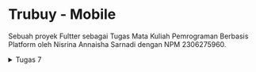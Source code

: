 # Trubuy - Mobile

Sebuah proyek Fultter sebagai Tugas Mata Kuliah Pemrograman Berbasis Platform oleh Nisrina Annaisha Sarnadi dengan NPM 2306275960.

<details>
  <summary>Tugas 7</summary>

## Tugas 7

### Elemen Dasar Flutter
1. Membuat file baru bernama ```menu.dart``` pada folder lib dan meng_import_:
```bash
import 'package:flutter/material.dart';
```

2. Memindahkan kelas ```MyHomePage``` dan ```__MyHomePageState``` dari file ```main.dart``` ke ```menu.dart``` serta meng_import_:
```bash
import 'package:trubuy_mobile/menu.dart';
```

3. Membuat class baru bernama ```ColorSelect``` untuk deklarasi awal warna-warna yang dibutuhkan pada file ```menu.dart``` dan mengubah definisi ```colorScheme``` pada file ```main.dart```.
```bash
class ColorSelect {
  static const cbuttons = Color(0xFFD2B48C);
  static const button1 = Color(0xFF695A46);
  static const button2 = Color(0xFF9D8769);
  static const Color backgroundColor = Color(0xFFF3F3F2);
}

colorScheme: ColorScheme.fromSwatch().copyWith(
          primary: ColorSelect.cbuttons,
        ),
```

4. Mengubah sifat widget halaman menu menjadi stateless dengan mengganti 
```bash
const MyHomePage(title: 'Flutter Demo Home Page')
```
dengan 
```bash
MyHomePage(),
```

5. Mengubah sifat widget dari stateful menjadi stateless dengan mengganti ```... extends StatefulWidget``` menjadi ```extends StatelessWidget```  pada class ```MyHomePage```.

6. Menambahkan
```bash
MyHomePage({super.key});
```
sebagai constructor class MyHomePage, menghapus seluruh class 
```bash
_MyHomePageState extends State<MyHomePage>,
```
dan menambah widget build
```bash
class MyHomePage extends StatelessWidget {
    MyHomePage({super.key});

    @override
    Widget build(BuildContext context) {
	return Scaffold(
	    ... 
	);
    }
}
```

7. Mendeklarasikan variabel informasi pengguna untuk membuat Card.
```bash
final String npm = '5000000000'; // NPM
final String name = 'Gedagedi Gedagedago'; // Nama
final String className = 'PBP S'; // Kelas
```

8. Membuat class ```InfoCard``` pada file ```menu.dart``` untuk membuat card.
```bash
final String npm = '5000000000'; // NPM
final String name = 'Gedagedi Gedagedago'; // Nama
final String className = 'PBP S'; // Kelas
```

9. Membuat class ```ItemHomePage``` berisi atribut-atribut card.
```bash
class ItemHomepage {
     final String name;
     final IconData icon;
     final Color color;

     ItemHomepage(this.name, this.icon, this.color);
}
```

10. Membuat list dari ```ItemHomePage``` berisi button pada kelas ```MyHomePage```.
```bash
final List<ItemHomepage> items = [
  ItemHomepage("Lihat Daftar Produk", Icons.list, ColorSelect.button1),
  ItemHomepage("Tambah Produk", Icons.add, ColorSelect.button2),
  ItemHomepage("Logout", Icons.logout, ColorSelect.cbuttons),
```

10. Membuat class ```ItemCard``` untuk menampilkan button-button dan mengganti definisi ```color``` menjadi ```item.color```.
  
11. Mengintegrasikan ```InfoCard``` dan ```ItemCard``` untuk ditampilkan di ```MyHomePage``` dengan mengubah ```Widget build()``` pada class ```MyHomePage``` untuk menampilkan card-card.

1. **Stateless Widget dan Stateful Widget**

Stateless widget adalah widget yang tidak dapat diubah setelah widget tersebut dibuat. Contohnya adalah text, Icon, dan RaisedButton. Stateful Widget adalah widget yang dapat mengubah keadaan setelah widget tersebut dibangun sehingga memungkinkan perubahan dinamis berdasarkan interaksi pengguna atau perubahan data. Contohnya adalah Checkbox, RadioButton, dan TetxtField. Oleh karena itu, secar umum, perbedaan keduanya adalah Stateless Widget bersifat statis setelah data ditampilkan sementara Stateful Widget bersifat dinamis dalam menampilkan data.

2. **Widget yang digunakan dan Berfungsi**

- Scaffold: Berfungsi untuk membuat halaman pada proyek Flutter.
- AppBar: Berfungsi untuk menampilkan bar di bagian atas layar.
- Stateless: Berfungsi untuk menampilkan hal-hal yang sifatnya statis.
- Padding: Berfungsi untuk memberikan ruang di sekitar widget anaknya.
- Layout
  - Row: Berfungsi untuk menampikan widget-widget secara horizontal dari kiri ke kanan.
  - Column: Berfungsi untuk menampilkan widget-widget secara vertikal dari atas ke bawah.
  - Center: Berfungsi untuk mengatur posisi widget agar berada di tengah.
  - Text: Berfungsi untuk menampilkan sebuah teks.
  - Icon: Berfungsi untuk menampilkan icon yang telah disediakan oleh Flutter.
  - Container: Berfungsi untuk membungkus widget lain untuk diatur posisinya.
  - SizedBox: Berfungsi untuk membuat box.
  - Inkwell: Berfungsi untuk menambahkan action pada widget.
  - InfoCard: Berfungsi untuk menampilkan informasi.
  - Card: Berfungsi untuk membuat kotak dengan efek bayangan di bawahnya.
  - GridView: Berfungsi untuk menyusun anak-anaknya dalam grid.
  - Material: Fungsi ini menyediakan latar belakang material design untuk widget anaknya.
  - SnackBar: Berfungsi untuk memberikan umpan balik kepada pengguna
    
3. **Fungsi setState() dan variabel yang terdampak**

Fungsi setState adalah untuk memicu pembaruan UI untuk mencerminkan perubahan yang dilakukan dan menyimpan status seiring dilakukan interaksi oleh pengguna. Variabel yang dapat terdampak oleh setState() adalah variabel yang didefinisikan dalam class State dari widget, seperti variabel instance yang menyimpan informasi untuk membangun UI, serta list atau map yang berisi data dinamis. Misalnya, jika ada variabel integer yang menghitung jumlah klik tombol, memanggil setState() saat tombol ditekan akan mengubah nilai variabel tersebut dan memperbarui tampilan yang menampilkan jumlah klik.

5. **Perbedaan const dan final**

const adalah keyword yang digunakan untuk mendeklarasikan variabel yang valuenya harud ditentukan saat dilakukan complite tetapu tidak dapat diubah selama eksekusi program. final adalah keyword yang digunakan untuk mendeklarasikan variabel yang valuenya ditentukan saat program dijalankan dan tidak dapat diubah kembali.

</details>

